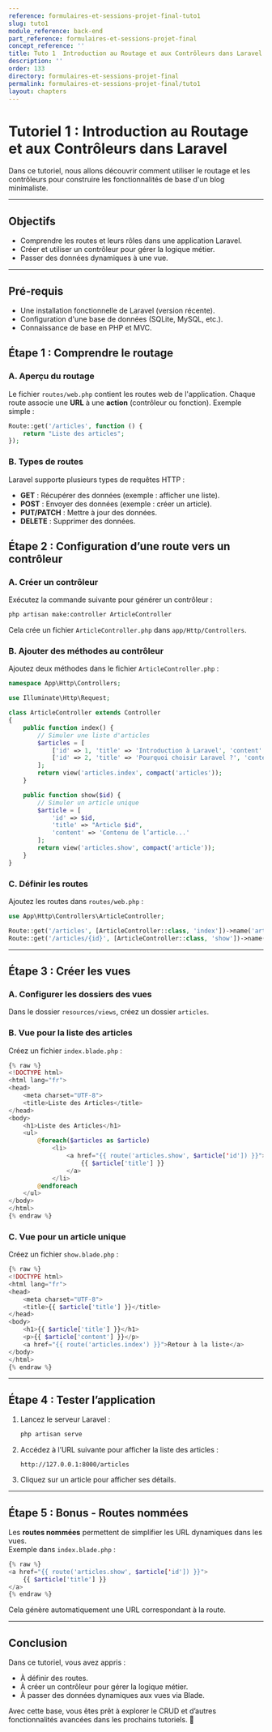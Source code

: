 ```yaml
---
reference: formulaires-et-sessions-projet-final-tuto1
slug: tuto1
module_reference: back-end
part_reference: formulaires-et-sessions-projet-final
concept_reference: ''
title: Tuto 1  Introduction au Routage et aux Contrôleurs dans Laravel
description: ''
order: 133
directory: formulaires-et-sessions-projet-final
permalink: formulaires-et-sessions-projet-final/tuto1
layout: chapters
---
```


# **Tutoriel 1 : Introduction au Routage et aux Contrôleurs dans Laravel**

Dans ce tutoriel, nous allons découvrir comment utiliser le routage et les contrôleurs pour construire les fonctionnalités de base d'un blog minimaliste.

---

## **Objectifs**
- Comprendre les routes et leurs rôles dans une application Laravel.
- Créer et utiliser un contrôleur pour gérer la logique métier.
- Passer des données dynamiques à une vue.

---

## **Pré-requis**
- Une installation fonctionnelle de Laravel (version récente).
- Configuration d'une base de données (SQLite, MySQL, etc.).
- Connaissance de base en PHP et MVC.


## **Étape 1 : Comprendre le routage**

### **A. Aperçu du routage**
Le fichier `routes/web.php` contient les routes web de l'application. Chaque route associe une **URL** à une **action** (contrôleur ou fonction). Exemple simple :
```php
Route::get('/articles', function () {
    return "Liste des articles";
});
```

### **B. Types de routes**
Laravel supporte plusieurs types de requêtes HTTP :
- **GET** : Récupérer des données (exemple : afficher une liste).
- **POST** : Envoyer des données (exemple : créer un article).
- **PUT/PATCH** : Mettre à jour des données.
- **DELETE** : Supprimer des données.


## **Étape 2 : Configuration d’une route vers un contrôleur**

### **A. Créer un contrôleur**
Exécutez la commande suivante pour générer un contrôleur :
```bash
php artisan make:controller ArticleController
```
Cela crée un fichier `ArticleController.php` dans `app/Http/Controllers`.

### **B. Ajouter des méthodes au contrôleur**
Ajoutez deux méthodes dans le fichier `ArticleController.php` :

```php
namespace App\Http\Controllers;

use Illuminate\Http\Request;

class ArticleController extends Controller
{
    public function index() {
        // Simuler une liste d'articles
        $articles = [
            ['id' => 1, 'title' => 'Introduction à Laravel', 'content' => 'Lorem ipsum...'],
            ['id' => 2, 'title' => 'Pourquoi choisir Laravel ?', 'content' => 'Lorem ipsum...']
        ];
        return view('articles.index', compact('articles'));
    }

    public function show($id) {
        // Simuler un article unique
        $article = [
            'id' => $id,
            'title' => "Article $id",
            'content' => 'Contenu de l’article...'
        ];
        return view('articles.show', compact('article'));
    }
}
```

### **C. Définir les routes**
Ajoutez les routes dans `routes/web.php` :
```php
use App\Http\Controllers\ArticleController;

Route::get('/articles', [ArticleController::class, 'index'])->name('articles.index');
Route::get('/articles/{id}', [ArticleController::class, 'show'])->name('articles.show');
```

---

## **Étape 3 : Créer les vues**

### **A. Configurer les dossiers des vues**
Dans le dossier `resources/views`, créez un dossier `articles`.

### **B. Vue pour la liste des articles**
Créez un fichier `index.blade.php` :
```php
{% raw %}
<!DOCTYPE html>
<html lang="fr">
<head>
    <meta charset="UTF-8">
    <title>Liste des Articles</title>
</head>
<body>
    <h1>Liste des Articles</h1>
    <ul>
        @foreach($articles as $article)
            <li>
                <a href="{{ route('articles.show', $article['id']) }}">
                    {{ $article['title'] }}
                </a>
            </li>
        @endforeach
    </ul>
</body>
</html>
{% endraw %}
```

### **C. Vue pour un article unique**
Créez un fichier `show.blade.php` :
```php
{% raw %}
<!DOCTYPE html>
<html lang="fr">
<head>
    <meta charset="UTF-8">
    <title>{{ $article['title'] }}</title>
</head>
<body>
    <h1>{{ $article['title'] }}</h1>
    <p>{{ $article['content'] }}</p>
    <a href="{{ route('articles.index') }}">Retour à la liste</a>
</body>
</html>
{% endraw %}
```

---

## **Étape 4 : Tester l’application**

1. Lancez le serveur Laravel :
   ```bash
   php artisan serve
   ```
2. Accédez à l’URL suivante pour afficher la liste des articles :
   ```
   http://127.0.0.1:8000/articles
   ```
3. Cliquez sur un article pour afficher ses détails.

---

## **Étape 5 : Bonus - Routes nommées**

Les **routes nommées** permettent de simplifier les URL dynamiques dans les vues.  
Exemple dans `index.blade.php` :
```php
{% raw %}
<a href="{{ route('articles.show', $article['id']) }}">
    {{ $article['title'] }}
</a>
{% endraw %}
```
Cela génère automatiquement une URL correspondant à la route.

---

## **Conclusion**

Dans ce tutoriel, vous avez appris : 
- À définir des routes.
- À créer un contrôleur pour gérer la logique métier.
- À passer des données dynamiques aux vues via Blade.

Avec cette base, vous êtes prêt à explorer le CRUD et d’autres fonctionnalités avancées dans les prochains tutoriels. 🎉